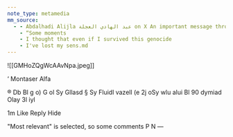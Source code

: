 ```yaml
---
note_type: metamedia
mm_source:
  - - Abdalhadi Alijla عبد الهادي العجلة on X An important message through a comment to all students in Northern American and european universities
    - “Some moments
    - I thought that even if I survived this genocide
    - I've lost my sens.md
---
```


![[GMHoZQgWcAAvNpa.jpeg]]

‘ Montaser Alfa

® Db Bl g o) G ol Sy Gllasd §
Sy Fluidl vazell (e 2j oSy wlu
alui Bl 90 dymiad Olay 3l iyl

1m Like Reply Hide

"Most relevant" is selected, so some comments
P N —


